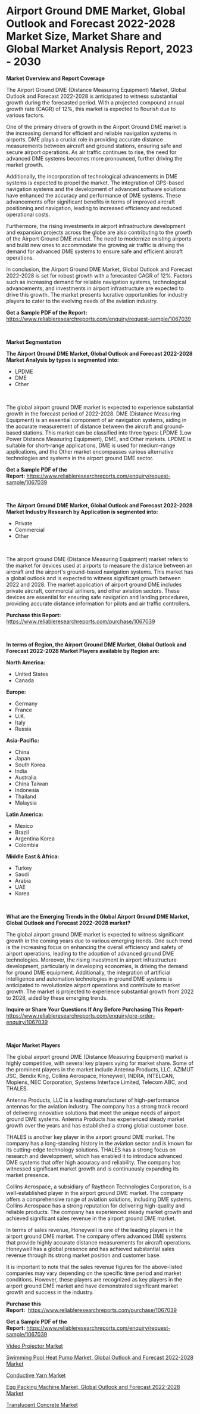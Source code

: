 <p><h1>Airport Ground DME Market, Global Outlook and Forecast 2022-2028 Market Size, Market Share and Global Market Analysis Report, 2023 - 2030</h1></p><p><strong>Market Overview and Report Coverage</strong></p>
<p><p>The Airport Ground DME (Distance Measuring Equipment) Market, Global Outlook and Forecast 2022-2028 is anticipated to witness substantial growth during the forecasted period. With a projected compound annual growth rate (CAGR) of 12%, this market is expected to flourish due to various factors.</p><p>One of the primary drivers of growth in the Airport Ground DME market is the increasing demand for efficient and reliable navigation systems in airports. DME plays a crucial role in providing accurate distance measurements between aircraft and ground stations, ensuring safe and secure airport operations. As air traffic continues to rise, the need for advanced DME systems becomes more pronounced, further driving the market growth.</p><p>Additionally, the incorporation of technological advancements in DME systems is expected to propel the market. The integration of GPS-based navigation systems and the development of advanced software solutions have enhanced the accuracy and performance of DME systems. These advancements offer significant benefits in terms of improved aircraft positioning and navigation, leading to increased efficiency and reduced operational costs.</p><p>Furthermore, the rising investments in airport infrastructure development and expansion projects across the globe are also contributing to the growth of the Airport Ground DME market. The need to modernize existing airports and build new ones to accommodate the growing air traffic is driving the demand for advanced DME systems to ensure safe and efficient aircraft operations.</p><p>In conclusion, the Airport Ground DME Market, Global Outlook and Forecast 2022-2028 is set for robust growth with a forecasted CAGR of 12%. Factors such as increasing demand for reliable navigation systems, technological advancements, and investments in airport infrastructure are expected to drive this growth. The market presents lucrative opportunities for industry players to cater to the evolving needs of the aviation industry.</p></p>
<p><strong>Get a Sample PDF of the Report:</strong> <a href="https://www.reliableresearchreports.com/enquiry/request-sample/1067039">https://www.reliableresearchreports.com/enquiry/request-sample/1067039</a></p>
<p>&nbsp;</p>
<p><strong>Market Segmentation</strong></p>
<p><strong>The Airport Ground DME Market, Global Outlook and Forecast 2022-2028 Market Analysis by types is segmented into:</strong></p>
<p><ul><li>LPDME</li><li>DME</li><li>Other</li></ul></p>
<p>&nbsp;</p>
<p><p>The global airport ground DME market is expected to experience substantial growth in the forecast period of 2022-2028. DME (Distance Measuring Equipment) is an essential component of air navigation systems, aiding in the accurate measurement of distance between the aircraft and ground-based stations. This market can be classified into three types: LPDME (Low Power Distance Measuring Equipment), DME, and Other markets. LPDME is suitable for short-range applications, DME is used for medium-range applications, and the Other market encompasses various alternative technologies and systems in the airport ground DME sector.</p></p>
<p><strong>Get a Sample PDF of the Report:</strong>&nbsp;<a href="https://www.reliableresearchreports.com/enquiry/request-sample/1067039">https://www.reliableresearchreports.com/enquiry/request-sample/1067039</a></p>
<p>&nbsp;</p>
<p><strong>The Airport Ground DME Market, Global Outlook and Forecast 2022-2028 Market Industry Research by Application is segmented into:</strong></p>
<p><ul><li>Private</li><li>Commercial</li><li>Other</li></ul></p>
<p>&nbsp;</p>
<p><p>The airport ground DME (Distance Measuring Equipment) market refers to the market for devices used at airports to measure the distance between an aircraft and the airport's ground-based navigation systems. This market has a global outlook and is expected to witness significant growth between 2022 and 2028. The market application of airport ground DME includes private aircraft, commercial airliners, and other aviation sectors. These devices are essential for ensuring safe navigation and landing procedures, providing accurate distance information for pilots and air traffic controllers.</p></p>
<p><strong>Purchase this Report:</strong>&nbsp; <a href="https://www.reliableresearchreports.com/purchase/1067039">https://www.reliableresearchreports.com/purchase/1067039</a></p>
<p>&nbsp;</p>
<p><strong>In terms of Region, the Airport Ground DME Market, Global Outlook and Forecast 2022-2028 Market Players available by Region are:</strong></p>
<p>
    <p> <strong> North America: </strong>
        <ul>
            <li>United States</li>
            <li>Canada</li>
        </ul>
        </p> 
    <p> <strong> Europe: </strong>
        <ul>
            <li>Germany</li>
            <li>France</li>
            <li>U.K.</li>
            <li>Italy</li>
            <li>Russia</li>
        </ul>
        </p> 
    <p> <strong> Asia-Pacific: </strong>
        <ul>
            <li>China</li>
            <li>Japan</li>
            <li>South Korea</li>
            <li>India</li>
            <li>Australia</li>
            <li>China Taiwan</li>
            <li>Indonesia</li>
            <li>Thailand</li>
            <li>Malaysia</li>
        </ul>
        </p> 
    <p> <strong> Latin America: </strong>
        <ul>
            <li>Mexico</li>
            <li>Brazil</li>
            <li>Argentina Korea</li>
            <li>Colombia</li>
        </ul>
        </p> 
    <p> <strong> Middle East & Africa: </strong>
        <ul>
            <li>Turkey</li>
            <li>Saudi</li>
            <li>Arabia</li>
            <li>UAE</li>
            <li>Korea</li>
        </ul>
    </p>
    </p>
<p>&nbsp;</p>
<p><strong>What are the Emerging Trends in the Global Airport Ground DME Market, Global Outlook and Forecast 2022-2028 market?</strong></p>
<p><p>The global airport ground DME market is expected to witness significant growth in the coming years due to various emerging trends. One such trend is the increasing focus on enhancing the overall efficiency and safety of airport operations, leading to the adoption of advanced ground DME technologies. Moreover, the rising investment in airport infrastructure development, particularly in developing economies, is driving the demand for ground DME equipment. Additionally, the integration of artificial intelligence and automation technologies in ground DME systems is anticipated to revolutionize airport operations and contribute to market growth. The market is projected to experience substantial growth from 2022 to 2028, aided by these emerging trends.</p></p>
<p><strong>Inquire or Share Your Questions If Any Before Purchasing This Report</strong>- <a href="https://www.reliableresearchreports.com/enquiry/pre-order-enquiry/1067039">https://www.reliableresearchreports.com/enquiry/pre-order-enquiry/1067039</a></p>
<p>&nbsp;</p>
<p><strong>Major Market Players</strong></p>
<p><p>The global airport ground DME (Distance Measuring Equipment) market is highly competitive, with several key players vying for market share. Some of the prominent players in the market include Antenna Products, LLC, AZIMUT JSC, Bendix King, Collins Aerospace, Honeywell, INDRA, INTELCAN, Mopiens, NEC Corporation, Systems Interface Limited, Telecom ABC, and THALES.</p><p>Antenna Products, LLC is a leading manufacturer of high-performance antennas for the aviation industry. The company has a strong track record of delivering innovative solutions that meet the unique needs of airport ground DME systems. Antenna Products has experienced steady market growth over the years and has established a strong global customer base.</p><p>THALES is another key player in the airport ground DME market. The company has a long-standing history in the aviation sector and is known for its cutting-edge technology solutions. THALES has a strong focus on research and development, which has enabled it to introduce advanced DME systems that offer high accuracy and reliability. The company has witnessed significant market growth and is continuously expanding its market presence.</p><p>Collins Aerospace, a subsidiary of Raytheon Technologies Corporation, is a well-established player in the airport ground DME market. The company offers a comprehensive range of aviation solutions, including DME systems. Collins Aerospace has a strong reputation for delivering high-quality and reliable products. The company has experienced steady market growth and achieved significant sales revenue in the airport ground DME market.</p><p>In terms of sales revenue, Honeywell is one of the leading players in the airport ground DME market. The company offers advanced DME systems that provide highly accurate distance measurements for aircraft operations. Honeywell has a global presence and has achieved substantial sales revenue through its strong market position and customer base.</p><p>It is important to note that the sales revenue figures for the above-listed companies may vary depending on the specific time period and market conditions. However, these players are recognized as key players in the airport ground DME market and have demonstrated significant market growth and success in the industry.</p></p>
<p><strong>Purchase this Report:</strong>&nbsp;&nbsp;<a href="https://www.reliableresearchreports.com/purchase/1067039">https://www.reliableresearchreports.com/purchase/1067039</a></p>
<p></p>
<p><strong>Get a Sample PDF of the Report:</strong>&nbsp;<a href="https://www.reliableresearchreports.com/enquiry/request-sample/1067039">https://www.reliableresearchreports.com/enquiry/request-sample/1067039</a></p>
<p><p><a href="https://www.reportprime.com/video-projector-r4835">Video Projector Market</a></p><p><a href="https://github.com/BryceTownsendr/Market-Research-Report-List-1/blob/main/swimming-pool-heat-pump-market-global-outlook-and-forecast-2022-2028-market.md">Swimming Pool Heat Pump Market, Global Outlook and Forecast 2022-2028 Market</a></p><p><a href="https://www.linkedin.com/pulse/conductive-yarn-market-size-growth-forecast-from-2023-iqg3e/">Conductive Yarn Market</a></p><p><a href="https://github.com/WillieWoodard/Market-Research-Report-List-1/blob/main/egg-packing-machine-market-global-outlook-and-forecast-2022-2028-market.md">Egg Packing Machine Market, Global Outlook and Forecast 2022-2028 Market</a></p><p><a href="https://www.linkedin.com/pulse/translucent-concrete-market-size-share-amp-trends-analysis-nukue/">Translucent Concrete Market</a></p></p>